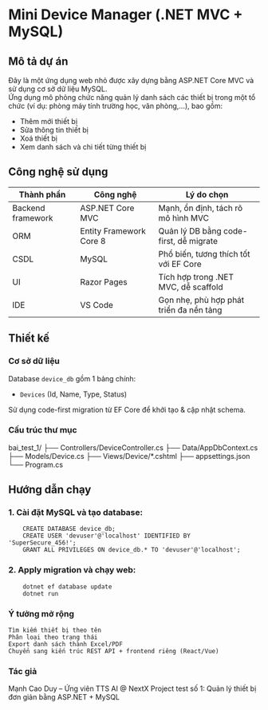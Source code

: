 # Mini Device Manager (.NET MVC + MySQL)

## Mô tả dự án
Đây là một ứng dụng web nhỏ được xây dựng bằng ASP.NET Core MVC và sử dụng cơ sở dữ liệu MySQL.  
Ứng dụng mô phỏng chức năng quản lý danh sách các thiết bị trong một tổ chức (ví dụ: phòng máy tính trường học, văn phòng,...), bao gồm:

- Thêm mới thiết bị
- Sửa thông tin thiết bị
- Xoá thiết bị
- Xem danh sách và chi tiết từng thiết bị

## Công nghệ sử dụng

| Thành phần             | Công nghệ               | Lý do chọn                             |
|------------------------|-------------------------|----------------------------------------|
| Backend framework      | ASP.NET Core MVC        | Mạnh, ổn định, tách rõ mô hình MVC     |
| ORM                    | Entity Framework Core 8 | Quản lý DB bằng code-first, dễ migrate |
| CSDL                   | MySQL                   | Phổ biến, tương thích tốt với EF Core  |
| UI                     | Razor Pages             | Tích hợp trong .NET MVC, dễ scaffold   |
| IDE                    | VS Code                 | Gọn nhẹ, phù hợp phát triển đa nền tảng|

## Thiết kế

### Cơ sở dữ liệu
Database `device_db` gồm 1 bảng chính:
- `Devices` (Id, Name, Type, Status)

Sử dụng code-first migration từ EF Core để khởi tạo & cập nhật schema.

### Cấu trúc thư mục
bai_test_1/
├── Controllers/DeviceController.cs
├── Data/AppDbContext.cs
├── Models/Device.cs
├── Views/Device/*.cshtml
├── appsettings.json
└── Program.cs

## Hướng dẫn chạy

### 1. Cài đặt MySQL và tạo database:
        CREATE DATABASE device_db;
        CREATE USER 'devuser'@'localhost' IDENTIFIED BY 'SuperSecure_456!';
        GRANT ALL PRIVILEGES ON device_db.* TO 'devuser'@'localhost';

### 2. Apply migration và chạy web:
        dotnet ef database update
        dotnet run

### Ý tưởng mở rộng
    Tìm kiếm thiết bị theo tên
    Phân loại theo trạng thái
    Export danh sách thành Excel/PDF
    Chuyển sang kiến trúc REST API + frontend riêng (React/Vue)

### Tác giả
Mạnh Cao Duy – Ứng viên TTS AI @ NextX
Project test số 1: Quản lý thiết bị đơn giản bằng ASP.NET + MySQL